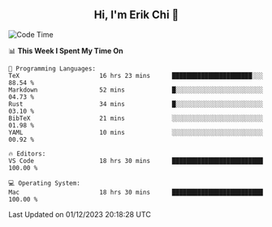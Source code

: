 <h2 align="center"> Hi, I'm Erik Chi 👋 </h2>

<table>
    
<!--START_SECTION:waka-->
![Code Time](http://img.shields.io/badge/Code%20Time-2%2C593%20hrs%2012%20mins-blue)

📊 **This Week I Spent My Time On** 

```text
💬 Programming Languages: 
TeX                      16 hrs 23 mins      ██████████████████████░░░   88.54 % 
Markdown                 52 mins             █░░░░░░░░░░░░░░░░░░░░░░░░   04.73 % 
Rust                     34 mins             █░░░░░░░░░░░░░░░░░░░░░░░░   03.10 % 
BibTeX                   21 mins             ░░░░░░░░░░░░░░░░░░░░░░░░░   01.98 % 
YAML                     10 mins             ░░░░░░░░░░░░░░░░░░░░░░░░░   00.92 % 

🔥 Editors: 
VS Code                  18 hrs 30 mins      █████████████████████████   100.00 % 

💻 Operating System: 
Mac                      18 hrs 30 mins      █████████████████████████   100.00 % 
```


 Last Updated on 01/12/2023 20:18:28 UTC
<!--END_SECTION:waka-->
</td></tr>
</table>